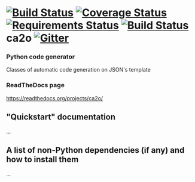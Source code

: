 [![Build Status](https://app.snap-ci.com/aamerio/ca2o/branch/develop/build_image)](https://app.snap-ci.com/aamerio/ca2o/branch/develop)
[![Coverage Status](https://coveralls.io/repos/github/aamerio/ca2o/badge.svg?branch=develop)](https://coveralls.io/github/aamerio/ca2o?branch=develop)
[![Requirements Status](https://requires.io/github/aamerio/ca2o/requirements.svg?branch=develop)](https://requires.io/github/aamerio/ca2o/requirements/?branch=develop)
[![Build Status](https://travis-ci.org/aamerio/ca2o.svg?branch=develop)](https://travis-ci.org/aamerio/ca2o)
ca2o
[![Gitter](https://badges.gitter.im/Join%20Chat.svg)](https://gitter.im/aamerio/ca2o?utm_source=badge&utm_medium=badge&utm_campaign=pr-badge&utm_content=badge)
=============
### Python code generator


Classes of automatic code generation on JSON's template

### ReadTheDocs page 
https://readthedocs.org/projects/ca2o/

"Quickstart" documentation 
-------------
...

A list of non-Python dependencies (if any) and how to install them
-------------
...